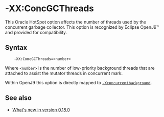 <!--
* Copyright (c) 2017, 2025 IBM Corp. and others
*
* This program and the accompanying materials are made
* available under the terms of the Eclipse Public License 2.0
* which accompanies this distribution and is available at
* https://www.eclipse.org/legal/epl-2.0/ or the Apache
* License, Version 2.0 which accompanies this distribution and
* is available at https://www.apache.org/licenses/LICENSE-2.0.
*
* This Source Code may also be made available under the
* following Secondary Licenses when the conditions for such
* availability set forth in the Eclipse Public License, v. 2.0
* are satisfied: GNU General Public License, version 2 with
* the GNU Classpath Exception [1] and GNU General Public
* License, version 2 with the OpenJDK Assembly Exception [2].
*
* [1] https://www.gnu.org/software/classpath/license.html
* [2] https://openjdk.org/legal/assembly-exception.html
*
* SPDX-License-Identifier: EPL-2.0 OR Apache-2.0 OR GPL-2.0-only WITH Classpath-exception-2.0 OR GPL-2.0-only WITH OpenJDK-assembly-exception-1.0
-->

# -XX:ConcGCThreads

This Oracle HotSpot option affects the number of threads used by the concurrent garbage collector. This option is recognized by Eclipse OpenJ9&trade; and provided for compatibility.

## Syntax

        -XX:ConcGCThreads=<number>

Where `<number>` is the number of low-priority background threads that are attached to assist the mutator threads in concurrent mark.

Within OpenJ9 this option is directly mapped to [`-Xconcurrentbackground`](xconcurrentbackground.md).

## See also

- [What's new in version 0.18.0](version0.18.md#support-for-openjdk-hotspot-options)

<!-- ==== END OF TOPIC ==== xxconcgcthreads.md ==== -->
